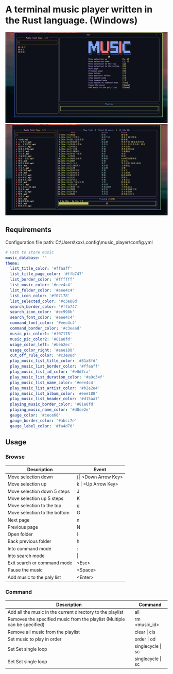 # A terminal music player written in the Rust language. (Windows)

![running](./screenshots/running.png)
![playing](./screenshots/playing.png)

## Requirements

Configuration file path: C:\Users\xxx\\.config\music_player\config.yml

```yml
# Path to store music
music_database: ''
theme:
  list_title_color: '#ffaaff'
  list_title_page_color: '#ffb747'
  list_border_color: '#ffffff'
  list_music_color: '#eee4c4'
  list_folder_color: '#eee4c4'
  list_icon_color: '#f07178'
  list_selected_color: '#c3e88d'
  search_border_color: '#ffb747'
  search_icon_color: '#ec998b'
  search_font_color: '#eee4c4'
  command_font_color: '#eee4c4'
  command_border_color: '#c3eead'
  music_pic_color1: '#f07178'
  music_pic_color2: '#81a8fd'
  usage_color_left: '#beb2ec'
  usage_color_right: '#eee188'
  cut_off_rule_color: '#c3e88d'
  play_music_list_title_color: '#81a8fd'
  play_music_list_border_color: '#ffaaff'
  play_music_list_id_color: '#e0d7ca'
  play_music_list_duration_color: '#a9c34f'
  play_music_list_name_color: '#eee4c4'
  play_music_list_artist_color: '#b2e2e4'
  play_music_list_album_color: '#eee188'
  play_music_list_header_color: '#d15aa7'
  playing_music_border_color: '#81a8fd'
  playing_music_name_color: '#d8ce2e'
  gauge_color: '#cece68'
  gauge_border_color: '#abcc7e'
  gauge_label_color: '#fa4d70'
```

## Usage

### Browse

| Description                  | Event                  |
| ---------------------------- | ---------------------- |
| Move selection down          | j \| \<Down Arrow Key> |
| Move selection up            | k \| \<Up Arrow Key>   |
| Move selection down 5 steps  | J                      |
| Move selection up 5 steps    | K                      |
| Move selection to the top    | g                      |
| Move selection to the bottom | G                      |
| Next page                    | n                      |
| Previous page                | N                      |
| Open folder                  | l                      |
| Back previous folder         | h                      |
| Into command mode            | :                      |
| Into search mode             | \|                     |
| Exit search or command mode  | \<Esc>                 |
| Pause the music              | \<Space>               |
| Add music to the paly list   | \<Enter>               |

### Command

| Description                                                               | Command           |
| ------------------------------------------------------------------------- | ----------------- |
| Add all the music in the current directory to the playlist                | all               |
| Removes the specified music from the playlist (Multiple can be specified) | rm \<music_id>    |
| Remove all music from the playlist                                        | clear \| cls      |
| Set music to play in order                                                | order \| od       |
| Set Set single loop                                                       | singlecycle \| sc |
| Set Set single loop                                                       | singlecycle \| sc |

